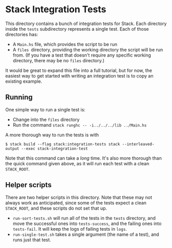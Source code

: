 # Stack Integration Tests

This directory contains a bunch of integration tests for Stack. Each
directory inside the `tests` subdirectory represents a single
test. Each of those directories has:

* A `Main.hs` file, which provides the script to be run
* A `files `directory, providing the working directory the script will
  be run from. (If you have a test that doesn't require any specific
  working directory, there may be no `files` directory.)

It would be great to expand this file into a full tutorial, but for
now, the easiest way to get started with writing an integration test
is to copy an existing example.

## Running

One simple way to run a single test is:

* Change into the `files` directory
* Run the command `stack runghc -- -i../../../lib ../Main.hs`

A more thorough way to run the tests is with

```shell
$ stack build --flag stack:integration-tests stack --interleaved-output --exec stack-integration-test
```

Note that this command can take a _long_ time. It's also more thorough
than the quick command given above, as it will run each test with a
clean `STACK_ROOT`.

## Helper scripts

There are two helper scripts in this directory. Note that these may
not always work as anticipated, since some of the tests expect a clean
`STACK_ROOT`, and these scripts do not set that up.

* `run-sort-tests.sh` will run all of the tests in the `tests`
  directory, and move the successful ones into `tests-success`, and
  the failing ones into `tests-fail`. It will keep the logs of failing
  tests in `logs`.
* `run-single-test.sh` takes a single argument (the name of a test),
  and runs just that test.
